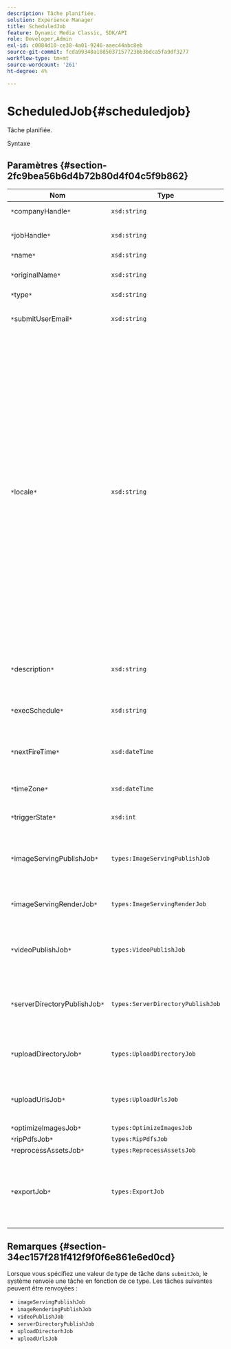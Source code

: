 ```yaml
---
description: Tâche planifiée.
solution: Experience Manager
title: ScheduledJob
feature: Dynamic Media Classic, SDK/API
role: Developer,Admin
exl-id: c0084d10-ce38-4a01-9246-aaec44abc8eb
source-git-commit: fcda99340a18d5037157723bb3bdca5fa9df3277
workflow-type: tm+mt
source-wordcount: '261'
ht-degree: 4%

---
```


# ScheduledJob{#scheduledjob}

Tâche planifiée.

Syntaxe

## Paramètres {#section-2fc9bea56b6d4b72b80d4f04c5f9b862}

| Nom | Type | Description |
|---|---|---|
| `*`companyHandle`*` | `xsd:string` | Poignée de la société. |
| `*`jobHandle`*` | `xsd:string` | Gestionnaire de tâches planifiées. |
| `*`name`*` | `xsd:string` | Nom de la tâche. |
| `*`originalName`*` | `xsd:string` | Nom original de la tâche planifiée. |
| `*`type`*` | `xsd:string` | Type de tâche. |
| `*`submitUserEmail`*` | `xsd:string` | Adresse électronique de l’utilisateur qui a planifié la tâche. |
| `*`locale`*` | `xsd:string` | Paramètre régional à utiliser pour les détails du journal des tâches et la localisation des emails. Les paramètres régionaux sont spécifiés sous la forme `<language_code>[- <country_code>]`, où le code de langue est un code à deux lettres minuscules, spécifié par la norme ISO-639, et le code de pays facultatif est un code à deux lettres majuscules, spécifié par la norme ISO-3166. Par exemple, la chaîne du paramètre régional pour l’anglais (États-Unis) serait : `en-US`. |
| `*`description`*` | `xsd:string` | Description de la tâche telle qu’elle est spécifiée à l’origine dans `submitJob`. |
| `*`execSchedule`*` | `xsd:string` | Lorsque l’exécution de la tâche est planifiée. |
| `*`nextFireTime`*` | `xsd:dateTime` | Date, heure et fuseau horaire du déclenchement de la tâche. |
| `*`timeZone`*` | `xsd:dateTime` | Fuseau horaire de la tâche planifiée. |
| `*`triggerState`*` | `xsd:int` | Choix de l’état de déclenchement de la tâche. |
| `*`imageServingPublishJob`*` | `types:ImageServingPublishJob` | Détails de la tâche pour une tâche de publication de diffusion d’image. |
| `*`imageServingRenderJob`*` | `types:ImageServingRenderJob` | Détails de la tâche pour une tâche de rendu d’image. |
| `*`videoPublishJob`*` | `types:VideoPublishJob` | Détails de la tâche pour une tâche de publication vidéo. Voir [VideoPublishJob](https://experienceleague.adobe.com/docs/dynamic-media-developer-resources/image-production-api/data-types/r-scheduled-job.html). |
| `*`serverDirectoryPublishJob`*` | `types:ServerDirectoryPublishJob` | Détails de la tâche pour une tâche de publication dans un répertoire de serveur. |
| `*`uploadDirectoryJob`*` | `types:UploadDirectoryJob` | Détails de la tâche pour une tâche de téléchargement de répertoire. |
| `*`uploadUrlsJob`*` | `types:UploadUrlsJob` | Détails de la tâche pour une tâche de téléchargement d’URL. |
| `*`optimizeImagesJob`*` | `types:OptimizeImagesJob` |  |
| `*`ripPdfsJob`*` | `types:RipPdfsJob` |  |
| `*`reprocessAssetsJob`*` | `types:ReprocessAssetsJob` |  |
| `*`exportJob`*` | `types:ExportJob` | Autoriser l’exportation autorisée des fichiers précédemment chargés. Voir [Tâche d’exportation](https://experienceleague.adobe.com/docs/dynamic-media-developer-resources/image-production-api/data-types/r-scheduled-job.html). |

## Remarques {#section-34ec157f281f412f9f0f6e861e6ed0cd}

Lorsque vous spécifiez une valeur de type de tâche dans `submitJob`, le système renvoie une tâche en fonction de ce type. Les tâches suivantes peuvent être renvoyées :

* `imageServingPublishJob`
* `imageRenderingPublishJob`
* `videoPublishJob`
* `serverDirectoryPublishJob`
* `uploadDirectorhJob`
* `uploadUrlsJob`
